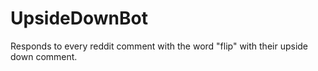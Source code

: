 # UpsideDownBot
Responds to every reddit comment with the word "flip" with their upside down comment.
